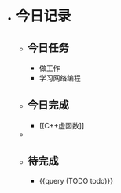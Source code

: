 - # 今日记录
	- ## 今日任务
		- 做工作
		- 学习网络编程
	- ##  今日完成
		- [[C++虚函数]]
	-
	- ## 待完成
		- {{query (TODO todo)}}